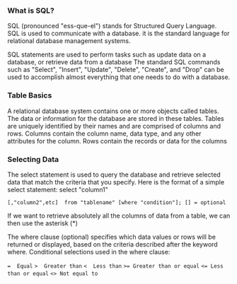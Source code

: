 ### What is SQL?

SQL (pronounced "ess-que-el") stands for Structured Query Language. SQL is used to communicate with a database. it is the standard language for relational database management systems.

SQL statements are used to perform tasks such as update data on a database, or retrieve data from a database
The standard SQL commands such as "Select", "Insert", "Update", "Delete", "Create", and "Drop" can be used to accomplish almost everything that one needs to do with a database.


### Table Basics

A relational database system contains one or more objects called tables. The data or information for the database are stored in these tables. 
Tables are uniquely identified by their names and are comprised of columns and rows. Columns contain the column name, data type, and any other attributes for the column. Rows contain the records or data for the columns


### Selecting Data
The select statement is used to query the database and retrieve selected data that match the criteria that you specify. Here is the format of a simple select statement:
select "column1"

  `[,"column2",etc] 
  from "tablename"
  [where "condition"];
  [] = optional`

If we want to retrieve absolutely all the columns of data from a table, we can then use the asterisk (*)


The where clause (optional) specifies which data values or rows will be returned or displayed, based on the criteria described after the keyword where.
Conditional selections used in the where clause:

`=	Equal`
`>	Greater than`
`<	Less than`
`>=	Greater than or equal`
`<=	Less than or equal`
`<>	Not equal to`


